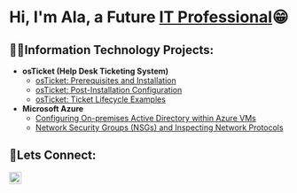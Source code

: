 <h1>Hi, I'm Ala, a Future <a href="[https://linkedin.com/in/Josh](https://www.linkedin.com/in/ala-mikaele)">IT Professional</a>😁</h1>

<h2>👨‍💻Information Technology Projects:</h2>

- <b>osTicket (Help Desk Ticketing System)</b>
  - [osTicket: Prerequisites and Installation](https://github.com/alamikaele/osticket-prereqs)
  - [osTicket: Post-Installation Configuration](https://github.com/alamikaele/post-install-config)
  - [osTicket: Ticket Lifecycle Examples](https://github.com/alamikaele/ticket-lifecycle)
- <b>Microsoft Azure</b>
  - [Configuring On-premises Active Directory within Azure VMs](https://github.com/alamikaele/configure-ad)
  - [Network Security Groups (NSGs) and Inspecting Network Protocols](https://github.com/alamikaele/azure-network-protocols)

<h2>🤝Lets Connect:</h2>

[<img align="left" alt="Josh | LinkedIn" width="22px" src="https://cdn.jsdelivr.net/npm/simple-icons@v3/icons/linkedin.svg" />][linkedin]


[linkedin]: https://www.linkedin.com/in/ala-mikaele
